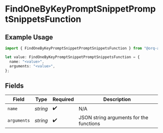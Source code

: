 # FindOneByKeyPromptSnippetPromptSnippetsFunction

## Example Usage

```typescript
import { FindOneByKeyPromptSnippetPromptSnippetsFunction } from "@orq-ai/node/models/operations";

let value: FindOneByKeyPromptSnippetPromptSnippetsFunction = {
  name: "<value>",
  arguments: "<value>",
};
```

## Fields

| Field                                   | Type                                    | Required                                | Description                             |
| --------------------------------------- | --------------------------------------- | --------------------------------------- | --------------------------------------- |
| `name`                                  | *string*                                | :heavy_check_mark:                      | N/A                                     |
| `arguments`                             | *string*                                | :heavy_check_mark:                      | JSON string arguments for the functions |